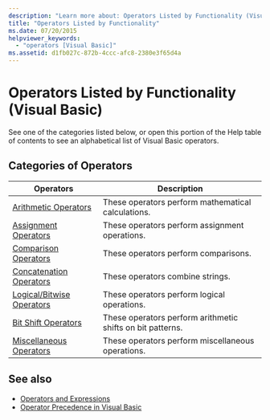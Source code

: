```yaml
---
description: "Learn more about: Operators Listed by Functionality (Visual Basic)"
title: "Operators Listed by Functionality"
ms.date: 07/20/2015
helpviewer_keywords: 
  - "operators [Visual Basic]"
ms.assetid: d1fb027c-872b-4ccc-afc8-2380e3f65d4a
---
```

# Operators Listed by Functionality (Visual Basic)

See one of the categories listed below, or open this portion of the Help table of contents to see an alphabetical list of Visual Basic operators.  
  
## Categories of Operators  
  
|Operators|Description|  
|---------------|-----------------|  
|[Arithmetic Operators](arithmetic-operators.md)|These operators perform mathematical calculations.|  
|[Assignment Operators](assignment-operators.md)|These operators perform assignment operations.|  
|[Comparison Operators](comparison-operators.md)|These operators perform comparisons.|  
|[Concatenation Operators](concatenation-operators.md)|These operators combine strings.|  
|[Logical/Bitwise Operators](logical-bitwise-operators.md)|These operators perform logical operations.|  
|[Bit Shift Operators](bit-shift-operators.md)|These operators perform arithmetic shifts on bit patterns.|  
|[Miscellaneous Operators](miscellaneous-operators.md)|These operators perform miscellaneous operations.|  
  
## See also

- [Operators and Expressions](../../programming-guide/language-features/operators-and-expressions/index.md)
- [Operator Precedence in Visual Basic](operator-precedence.md)

